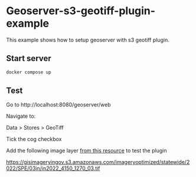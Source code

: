 # Geoserver-s3-geotiff-plugin-example
This example shows how to setup geoserver with s3 geotiff plugin.


## Start server
```bash
docker compose up
```

## Test


Go to http://localhost:8080/geoserver/web 

Navigate to:

Data > Stores > GeoTiff 

Tick the cog checkbox

Add the following image layer [from this resource](https://registry.opendata.aws/in-imagery/) to test the plugin

<!-- s3://gisimageryingov/imageryoptimized/statewide/2022/SPE/03in/in2022_4150_1270_03.tif?useAnon=true&awsRegion=us-east-2 -->

https://gisimageryingov.s3.amazonaws.com/imageryoptimized/statewide/2022/SPE/03in/in2022_4150_1270_03.tif




